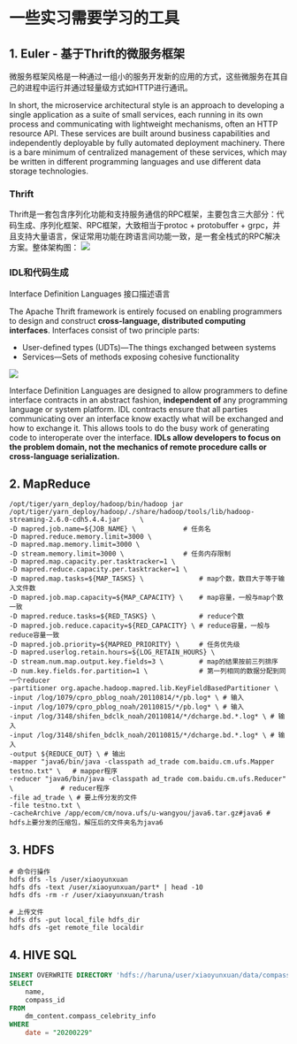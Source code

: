 # 一些实习需要学习的工具

## 1. Euler - 基于Thrift的微服务框架
微服务框架风格是一种通过一组小的服务开发新的应用的方式，这些微服务在其自己的进程中运行并通过轻量级方式如HTTP进行通讯。

In short, the microservice architectural style is an approach to developing a single application as a suite of small services, each running in its own process and communicating with lightweight mechanisms, often an HTTP resource API. These services are built around business capabilities and independently deployable by fully automated deployment machinery. There is a bare minimum of centralized management of these services, which may be written in different programming languages and use different data storage technologies.

### Thrift

Thrift是一套包含序列化功能和支持服务通信的RPC框架，主要包含三大部分：代码生成、序列化框架、RPC框架，大致相当于protoc + protobuffer + grpc，并且支持大量语言，保证常用功能在跨语言间功能一致，是一套全栈式的RPC解决方案。整体架构图：
![](figures/thrift.png)
### IDL和代码生成
Interface Definition Languages 接口描述语言

The Apache Thrift framework is entirely focused on enabling programmers to design and construct **cross-language, distributed computing interfaces**. Interfaces consist of two principle parts:

- User-defined types (UDTs)—The things exchanged between systems
- Services—Sets of methods exposing cohesive functionality

![](figures/idl.jpg)

Interface Definition Languages are designed to allow programmers to define interface contracts in an abstract fashion, **independent of** any programming language or system platform. IDL contracts ensure that all parties communicating over an interface know exactly what will be exchanged and how to exchange it. This allows tools to do the busy work of generating code to interoperate over the interface. **IDLs allow developers to focus on the problem domain, not the mechanics of remote procedure calls or cross-language serialization.**

## 2. MapReduce

```
/opt/tiger/yarn_deploy/hadoop/bin/hadoop jar /opt/tiger/yarn_deploy/hadoop/./share/hadoop/tools/lib/hadoop-streaming-2.6.0-cdh5.4.4.jar     \
-D mapred.job.name=${JOB_NAME} \            # 任务名
-D mapred.reduce.memory.limit=3000 \
-D mapred.map.memory.limit=3000 \
-D stream.memory.limit=3000 \               # 任务内存限制
-D mapred.map.capacity.per.tasktracker=1 \
-D mapred.reduce.capacity.per.tasktracker=1 \
-D mapred.map.tasks=${MAP_TASKS} \              # map个数，数目大于等于输入文件数
-D mapred.job.map.capacity=${MAP_CAPACITY} \    # map容量，一般与map个数一致
-D mapred.reduce.tasks=${RED_TASKS} \           # reduce个数
-D mapred.job.reduce.capacity=${RED_CAPACITY} \ # reduce容量，一般与reduce容量一致
-D mapred.job.priority=${MAPRED_PRIORITY} \     # 任务优先级
-D mapred.userlog.retain.hours=${LOG_RETAIN_HOURS} \
-D stream.num.map.output.key.fields=3 \         # map的结果按前三列排序
-D num.key.fields.for.partition=1 \             # 第一列相同的数据分配到同一个reducer
-partitioner org.apache.hadoop.mapred.lib.KeyFieldBasedPartitioner \
-input /log/1079/cpro_pblog_noah/20110814/*/pb.log* \ # 输入
-input /log/1079/cpro_pblog_noah/20110815/*/pb.log* \ # 输入
-input /log/3148/shifen_bdclk_noah/20110814/*/dcharge.bd.*.log* \ # 输入
-input /log/3148/shifen_bdclk_noah/20110815/*/dcharge.bd.*.log* \ # 输入
-output ${REDUCE_OUT} \ # 输出
-mapper "java6/bin/java -classpath ad_trade com.baidu.cm.ufs.Mapper testno.txt" \   # mapper程序
-reducer "java6/bin/java -classpath ad_trade com.baidu.cm.ufs.Reducer" \            # reducer程序
-file ad_trade \ # 要上传分发的文件
-file testno.txt \
-cacheArchive /app/ecom/cm/nova.ufs/u-wangyou/java6.tar.gz#java6 # hdfs上要分发的压缩包，解压后的文件夹名为java6
```

## 3. HDFS
```
# 命令行操作
hdfs dfs -ls /user/xiaoyunxuan
hdfs dfs -text /user/xiaoyunxuan/part* | head -10
hdfs dfs -rm -r /user/xiaoyunxuan/trash

# 上传文件
hdfs dfs -put local_file hdfs_dir 
hdfs dfs -get remote_file localdir
```


## 4. HIVE SQL
```SQL
INSERT OVERWRITE DIRECTORY 'hdfs://haruna/user/xiaoyunxuan/data/compass/compass_celebrity_info-20200229'
SELECT
    name,
    compass_id
FROM
    dm_content.compass_celebrity_info
WHERE
    date = "20200229"
```
